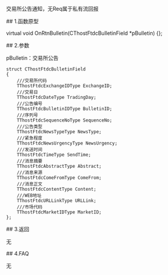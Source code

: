<p>交易所公告通知，无Req属于私有流回报</p>
<span class="anchor" id="29f42c6a-9496-42a3-b4b1-232664dbd1cd"></span>
## 1.函数原型
<p>virtual void OnRtnBulletin(CThostFtdcBulletinField *pBulletin) {};</p>
<span class="anchor" id="afeccc32-f2e2-484a-b282-6975ab329da8"></span>
## 2.参数
<p>pBulletin：交易所公告</p>
<pre><code>struct CThostFtdcBulletinField
{
    ///交易所代码
    TThostFtdcExchangeIDType ExchangeID;
    ///交易日
    TThostFtdcDateType TradingDay;
    ///公告编号
    TThostFtdcBulletinIDType BulletinID;
    ///序列号
    TThostFtdcSequenceNoType SequenceNo;
    ///公告类型
    TThostFtdcNewsTypeType NewsType;
    ///紧急程度
    TThostFtdcNewsUrgencyType NewsUrgency;
    ///发送时间
    TThostFtdcTimeType SendTime;
    ///消息摘要
    TThostFtdcAbstractType Abstract;
    ///消息来源
    TThostFtdcComeFromType ComeFrom;
    ///消息正文
    TThostFtdcContentType Content;
    ///WEB地址
    TThostFtdcURLLinkType URLLink;
    ///市场代码
    TThostFtdcMarketIDType MarketID;
};
</code></pre>
<span class="anchor" id="dd2e0c9a-17f8-491f-94d1-933e462274ae"></span>
## 3.返回
<p>无</p>
<span class="anchor" id="8e81d377-c216-4a1c-94f0-b3d131a322b4"></span>
## 4.FAQ
<p>无</p>
